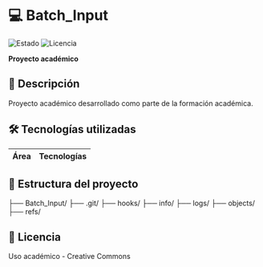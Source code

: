 # 💻 Batch_Input  
![Estado](https://img.shields.io/badge/ESTADO-EN%20DESARROLLO-yellow) ![Licencia](https://img.shields.io/badge/LICENCIA-ACADÉMICO-blue)  

**Proyecto académico**  

## 📌 Descripción
Proyecto académico desarrollado como parte de la formación académica.

## 🛠 Tecnologías utilizadas
| Área       | Tecnologías |
|------------|-------------|


## 📂 Estructura del proyecto
├── Batch_Input/
    ├── .git/
        ├── hooks/
        ├── info/
        ├── logs/
        ├── objects/
        ├── refs/


## 📄 Licencia
Uso académico - Creative Commons
